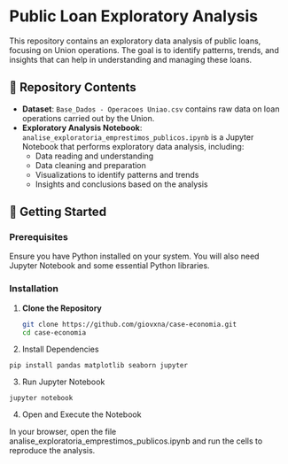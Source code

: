 # Public Loan Exploratory Analysis  

This repository contains an exploratory data analysis of public loans, focusing on Union operations. The goal is to identify patterns, trends, and insights that can help in understanding and managing these loans.  

## 📂 Repository Contents  

- **Dataset**: `Base_Dados - Operacoes Uniao.csv` contains raw data on loan operations carried out by the Union.  
- **Exploratory Analysis Notebook**: `analise_exploratoria_emprestimos_publicos.ipynb` is a Jupyter Notebook that performs exploratory data analysis, including:  
  - Data reading and understanding  
  - Data cleaning and preparation  
  - Visualizations to identify patterns and trends  
  - Insights and conclusions based on the analysis  

## 🚀 Getting Started  

### Prerequisites  

Ensure you have Python installed on your system. You will also need Jupyter Notebook and some essential Python libraries.  

### Installation  

1. **Clone the Repository**  

   ```bash
   git clone https://github.com/giovxna/case-economia.git
   cd case-economia

2. Install Dependencies

```pip install pandas matplotlib seaborn jupyter ```


3. Run Jupyter Notebook

``` jupyter notebook ```


4. Open and Execute the Notebook

In your browser, open the file analise_exploratoria_emprestimos_publicos.ipynb and run the cells to reproduce the analysis.


